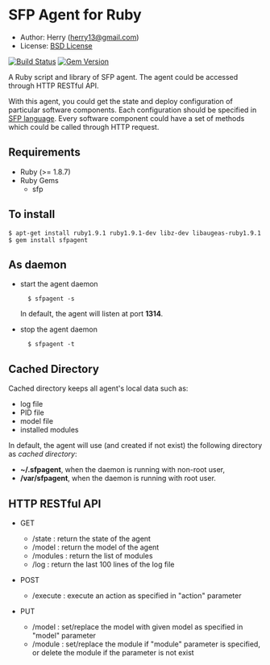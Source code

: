 SFP Agent for Ruby
==================
- Author: Herry (herry13@gmail.com)
- License: [BSD License](https://github.com/herry13/sfpagent/blob/master/LICENSE)

[![Build Status](https://travis-ci.org/herry13/sfpagent.png?branch=master)](https://travis-ci.org/herry13/sfpagent)
[![Gem Version](https://badge.fury.io/rb/sfpagent.png)](http://badge.fury.io/rb/sfpagent)

A Ruby script and library of SFP agent. The agent could be accessed through HTTP RESTful API.

With this agent, you could get the state and deploy configuration of particular software components.
Each configuration should be specified in [SFP language](https://github.com/herry13/sfp).
Every software component could have a set of methods which could be called through HTTP request.


Requirements
------------
- Ruby (>= 1.8.7)
- Ruby Gems
	- sfp


To install
----------

	$ apt-get install ruby1.9.1 ruby1.9.1-dev libz-dev libaugeas-ruby1.9.1
	$ gem install sfpagent


As daemon
---------
- start the agent daemon

		$ sfpagent -s

  In default, the agent will listen at port **1314**.

- stop the agent daemon

		$ sfpagent -t


Cached Directory
----------------
Cached directory keeps all agent's local data such as:
- log file
- PID file
- model file
- installed modules

In default, the agent will use (and created if not exist) the following directory as _cached directory_:
- **~/.sfpagent**, when the daemon is running with non-root user,
- **/var/sfpagent**, when the daemon is running with root user.


HTTP RESTful API
----------------
- GET
	- /state : return the state of the agent
	- /model : return the model of the agent
	- /modules : return the list of modules
	- /log : return the last 100 lines of the log file

- POST
	- /execute : execute an action as specified in "action" parameter

- PUT
	- /model : set/replace the model with given model as specified in "model" parameter
	- /module : set/replace the module if "module" parameter is specified, or delete the module if the parameter is not exist


